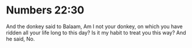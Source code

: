 # Numbers 22:30

And the donkey said to Balaam, Am I not your donkey, on which you have ridden all your life long to this day? Is it my habit to treat you this way? And he said, No.
